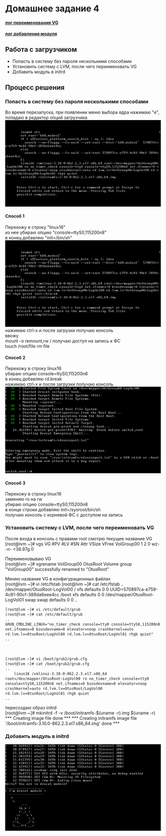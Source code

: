 # Домашнее задание 4

#### [лог переименования VG](typescript)
#### [лог добавления модуля](typescript2)


## Работа с загрузчиком

* Попасть в систему без пароля несколькими способами
* Установить систему с LVM, после чего переименовать VG
* Добавить модуль в initrd

## Процесс решения

### Попасть в систему без пароля несколькими способами

Во время перезапуска, при появлении меню выбора ядра нажимаю "e", попадаю в редактор опций загрузчика\
![Screen1](VirtualBox_linux-dz-4_lvm_1574089751254_11621_19_11_2019_17_46_50.png)

#### Способ 1

Перехожу в строку "linux16"\
из нее убираю опцию "console=ttyS0,115200n8"\
в конец добавляю "init=/bin/sh"\
![Screen2](VirtualBox_linux-dz-4_lvm_1574089751254_11621_19_11_2019_17_55_35.png)\
нажимаю ctrl-x и после загрузки получаю консоль\
ввожу\
	mount -o remount,rw /
получаю доступ на запись к ФС\
	touch /root/file
	rm file


#### Способ 2

Перехожу в строку linux16\
убираю опцию console=ttyS0,115200n8\
в конец добавляю rd.break\
нажимаю ctrl-x и после загрузки получаю консоль\
![Screen3](VirtualBox_linux-dz-4_lvm_1574089751254_11621_20_11_2019_17_19_25.png)


#### Способ 3
Перехожу в строку linux16\
заменяю ro на rw\
убираю опцию console=ttyS0,115200n8\
в конце строки добавляю init=/sysroot/bin/sh\
получаю консоль с корневой ФС с доступом на запись

### Установить систему с LVM, после чего переименовать VG

После входа в консоль с правами root смотрю текущее название VG\
	[root@lvm ~]# vgs
	  VG         #PV #LV #SN Attr   VSize   VFree
	  VolGroup00   1   2   0 wz--n- <38.97g    0 

Переименовываю VG\
	[root@lvm ~]# vgrename VolGroup00 OtusRoot
	  Volume group "VolGroup00" successfully renamed to "OtusRoot"

Меняю название VG в конфигурационных файлах\
	[root@lvm ~]# vi /etc/fstab
	[root@lvm ~]# cat /etc/fstab
	..
	/dev/mapper/OtusRoot-LogVol00 /                       xfs     defaults        0 0
	UUID=570897ca-e759-4c81-90cf-389da6eee4cc /boot                   xfs     defaults        0 0
	/dev/mapper/OtusRoot-LogVol01 swap                    swap    defaults        0 0
	..



	[root@lvm ~]# vi /etc/default/grub
	[root@lvm ~]# cat /etc/default/grub
	..
	GRUB_CMDLINE_LINUX="no_timer_check console=tty0 console=ttyS0,115200n8 net.ifnames=0 biosdevname=0 elevator=noop crashkernel=auto rd.lvm.lv=OtusRoot/LogVol00 rd.lvm.lv=OtusRoot/LogVol01 rhgb quiet"
	..



	[root@lvm ~]# vi /boot/grub2/grub.cfg
	[root@lvm ~]# cat /boot/grub2/grub.cfg
	..
		linux16 /vmlinuz-3.10.0-862.2.3.el7.x86_64 root=/dev/mapper/OtusRoot-LogVol00 ro no_timer_check console=tty0 console=ttyS0,115200n8 net.ifnames=0 biosdevname=0 elevator=noop crashkernel=auto rd.lvm.lv=OtusRoot/LogVol00 rd.lvm.lv=OtusRoot/LogVol01 rhgb quiet 
	..

пересоздаю образ initrd\
	[root@lvm ~]# mkinitrd -f -v /boot/initramfs-$(uname -r).img $(uname -r)
	*** Creating image file done ***
	*** Creating initramfs image file '/boot/initramfs-3.10.0-862.2.3.el7.x86_64.img' done ***

### Добавить модуль в initrd

![Screen4](VirtualBox_linux-dz-4_lvm_1574260838984_47690_20_11_2019_18_33_52.png)
